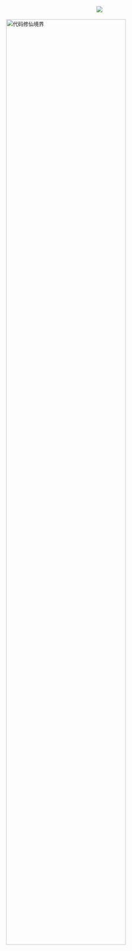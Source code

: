 <!-- 打字动效 -->
<h1 align="center">
  <a>
    <img src="https://readme-typing-svg.herokuapp.com/?lines=console.log(一名小菜鸡的主页)&center=true&size=26&color=302755">
  </a>
</h1>

<img style="width: 80%" src="https://github-immortality.vercel.app/api?username=sky22333" alt="代码修仙境界"></img>
